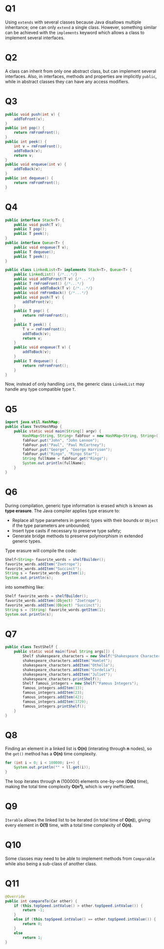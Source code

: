 # Q1

Using `extends` with several classes because Java disallows multiple inheritance; one can only `extend` a single class. However, something similar can be achieved with the `implements` keyword which allows a class to implement several interfaces.

# Q2

A class can inherit from only one abstract class, but can implement several interfaces. Also, in interfaces, methods and properties are implicitly `public`, while in abstract classes they can have any access modifiers.

# Q3

```java
public void push(int v) {
    addToFront(v);
}
public int pop() {
    return rmFromFront();
}
public int peek() {
    int v = rmFromFront();
    addToBack(v);
    return v;
}
public void enqueue(int v) {
    addToBack(v);
}
public int dequeue() {
    return rmFromFront();
}
```

# Q4

```java
public interface Stack<T> {
    public void push(T v);
    public T pop();
    public T peek();
}
public interface Queue<T> {
    public void enqueue(T v);
    public T dequeue();
    public T peek();
}

public class LinkedList<T> implements Stack<T>, Queue<T> {
    public LinkedList() {/*...*/}
    public void addToFront(T v) {/*...*/}
    public T rmFromFront() {/*...*/}
    public void addToBack(T v) {/*...*/}
    public void rmFromBack() {/*...*/}
    public void push(T v) {
        addToFront(v);
    }
    public T pop() {
        return rmFromFront();
    }
    public T peek() {
        T v = rmFromFront();
        addToBack(v);
        return v;
    }
    public void enqueue(T v) {
        addToBack(v);
    }
    public T dequeue() {
        return rmFromFront();
    }
}
```
Now, instead of only handling `int`s, the generic class `LinkedList` may handle any type compatible type `T`.

# Q5

```java
import java.util.HashMap;
public class TestHashMap {
    public static void main(String[] argv) {
        HashMap<String, String> fabFour = new HashMap<String, String>();
        fabFour.put("John", "John Lennon");
        fabFour.put("Paul", "Paul McCartney");
        fabFour.put("George", "George Harrison");
        fabFour.put("Ringo", "Ringo Star");
        String fullName = fabFour.get("Ringo");
        System.out.println(fullName);
    }
}
```

# Q6

During compilation, generic type information is erased which is known as **type erasure**. The Java compiler applies type erasure to:
* Replace all type parameters in generic types with their bounds or `Object` if the type parameters are unbounded;
* Insert type casts if necessary to preserve type safety;
* Generate bridge methods to preserve polymorphism in extended generic types.

Type erasure will compile the code:
```java
Shelf<String> favorite_words = shelfBuilder();
favorite_words.addItem("Zoetrope");
favorite_words.addItem("Succinct");
String s = favorite_words.getItem(1);
System.out.println(s);
```
into something like:
```java
Shelf favorite_words = shelfBuilder();
favorite_words.addItem((Object) "Zoetrope");
favorite_words.addItem((Object) "Succinct");
String s = (String) favorite_words.getItem(1);
System.out.println(s);
```

# Q7

```java
public class TestShelf {
    public static void main(final String args[]) {
        Shelf shakespeare_characters = new Shelf("Shakespeare Characters");
        shakespeare_characters.addItem("Hamlet");
        shakespeare_characters.addItem("Othello");
        shakespeare_characters.addItem("Cordelia");
        shakespeare_characters.addItem("Juliet");
        shakespeare_characters.printShelf();
        Shelf famous_integers = new Shelf("Famous Integers");
        famous_integers.addItem(13);
        famous_integers.addItem(23);
        famous_integers.addItem(42);
        famous_integers.addItem(1729);
        famous_integers.printShelf();
    }
}
```

# Q8

Finding an element in a linked list is **O(n)** (interating through **n** nodes), so the `get()` method has a **O(n)** time complexity. 
```java
for (int i = 0; i < 100000; i++) {
    System.out.println("" + ll.get(i));
}
```
The loop iterates through **n** (100000) elements one-by-one (**O(n)** time), making the total time complexity **O(n²)**, which is very inefficient.

# Q9

`Iterable` allows the linked list to be iterated (in total time of **O(n)**), giving every element in **O(1)** time, with a total time complexity of **O(n)**.

# Q10

Some classes may need to be able to implement methods from `Comparable` while also being a sub-class of another class.

# Q11

```java
@Override
public int compareTo(Car other) {
    if (this.topSpeed.intValue() > other.topSpeed.intValue()) {
        return -1;
    }
    else if (this.topSpeed.intValue() == other.topSpeed.intValue()) {
        return 0;
    }
    else
        return 1;
}
```
